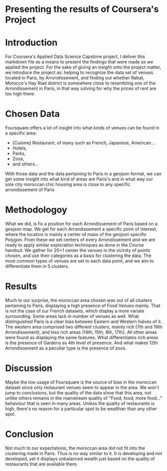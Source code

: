 # Presenting the results of Coursera's Project

# Introduction
For Coursera's Applied Data Science Capstone project, I deliver this markdown file as a means to present the findings that were made as we applied the project.
For the sake of giving an insight onto the project matter, we introduce the project as: helping to recognize the data set of venues located in Paris, by Arrondissement, and finding out whether Rabat, Morocco's Hay Riad district is somewhere close to resembling one of the Arrondissement in Paris, in that way solving for why the prices of rent are too high there.

# Chosen Data
Foursquare offers a lot of insight into what kinds of venues can be found in a specific area:
* [Cuisine] Restaurant, of many such as French, Japanese, American...
* Hotels,
* Parks,
* Zoos,
* and others...

With those data and the data pertaining to Paris in a geojson format, we can get some insight into what kind of areas are Paris's and in what way our sole city moroccan chic housing area is close to any specific arrondissement of Paris

# Methodologoy
What we did, is fix a position for each Arrondissement of Paris based on a geojson map. We get for each Arrondissement a specific point of interest, where the location is mainly a center of mass of the geojson specific Polygon. From these we set centers of every Arrondissement and we are ready to apply similar exploration techniques as done in the Course handout. We gather for 20+1 center the venues in the vicinity of points chosen, and use their categories as a basis for clustering the data. The most common types of venues are set to each data point, and we aim to differentiate them in 5 clusters.

# Results
Much to our surprise, the moroccan area chosen was out of all clusters pertaining to Paris, displaying a high presence of Food Venues mainly. That is not the case of our French datasets, which display a more variate surrounding. Some areas lack in number of venues as well. What distinguished Paris is a clear bias between Eastern and Western halves of it. The western area comprised two different clusters, mainly rich (7th and 16th Arrondissement), and less rich areas (14th, 15th, 8th, 17th).
All other areas were found as displaying the same features. What differentiates rich areas is the presence of Gardens as 4th level of presence. And what makes 12th Arrondissement as a peculiar type is the presence of zoos.

# Discussion
Maybe the low usage of Foursquare is the source of bias in the moroccan dataset since only restaurant venues seem to appear in the area. We won't jump to conclusions, but the quality of the data show that this area, not unlike others remains in the mainstream quality of "Food, food, more food..." behaviour that is seen in many areas. Unless the quality of restaurants is high, there's no reason for a particular spot to be wealthier than any other spot.

# Conclusion
Not much to our expectations, the moroccan area did not fit into the clustering made in Paris. Thus is no way similar to it. It is developing and not developed, yet it displays unbalanced wealth just based on the quality of restaurants that are available there.

